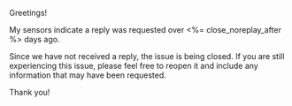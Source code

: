 Greetings!

My sensors indicate a reply was requested over <%= close_noreplay_after %> days ago.

Since we have not received a reply, the issue is being closed. If you are still experiencing this issue,
please feel free to reopen it and include any information that may have been requested.

Thank you!